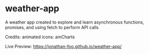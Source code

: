 # weather-app

A weather app created to explore and learn asynchronous functions, promises, and using fetch to perform API calls

Credits: animated icons: amCharts

Live Preview:
 https://jonathan-foo.github.io/weather-app/
